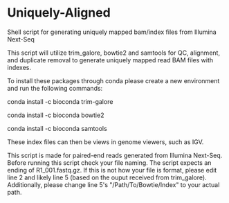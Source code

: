 # Uniquely-Aligned
Shell script for generating uniquely mapped bam/index files from Illumina Next-Seq

This script will utilize trim_galore, bowtie2 and samtools for QC, alignment, and duplicate removal to generate uniquely mapped read BAM files with indexes. 

To install these packages through conda please create a new environment and run the following commands:

conda install -c bioconda trim-galore

conda install -c bioconda bowtie2

conda install -c bioconda samtools

These index files can then be views in genome viewers, such as IGV. 

This script is made for paired-end reads generated from Illumina Next-Seq. Before running this script check your file naming. The script expects an ending of R1_001.fastq.gz. If this is not how your file is format, please edit line 2 and likely line 5 (based on the ouput received from trim_galore). Additionally, please change line 5's "/Path/To/Bowtie/Index" to your actual path. 
